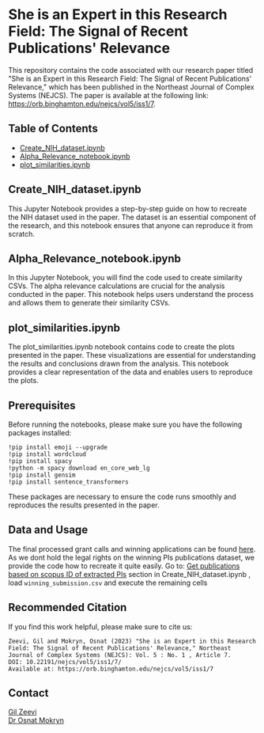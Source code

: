 # She is an Expert in this Research Field: The Signal of Recent Publications' Relevance
This repository contains the code associated with our research paper titled "She is an Expert in this Research Field: The Signal of Recent Publications' Relevance," which has been published in the Northeast Journal of Complex Systems (NEJCS). The paper is available at the following link: https://orb.binghamton.edu/nejcs/vol5/iss1/7.


## Table of Contents

- [Create_NIH_dataset.ipynb](#create-nih-dataset)
- [Alpha_Relevance_notebook.ipynb](#alpha-relevance-notebook)
- [plot_similarities.ipynb](#plot-similarities)

## Create_NIH_dataset.ipynb

This Jupyter Notebook provides a step-by-step guide on how to recreate the NIH dataset used in the paper. The dataset is an essential component of the research, and this notebook ensures that anyone can reproduce it from scratch.

## Alpha_Relevance_notebook.ipynb

In this Jupyter Notebook, you will find the code used to create similarity CSVs. The alpha relevance calculations are crucial for the analysis conducted in the paper. This notebook helps users understand the process and allows them to generate their similarity CSVs.

## plot_similarities.ipynb

The plot_similarities.ipynb notebook contains code to create the plots presented in the paper. These visualizations are essential for understanding the results and conclusions drawn from the analysis. This notebook provides a clear representation of the data and enables users to reproduce the plots.

## Prerequisites

Before running the notebooks, please make sure you have the following packages installed:
```
!pip install emoji --upgrade
!pip install wordcloud
!pip install spacy
!python -m spacy download en_core_web_lg
!pip install gensim
!pip install sentence_transformers
```
These packages are necessary to ensure the code runs smoothly and reproduces the results presented in the paper.

## Data and Usage

The final processed grant calls and winning applications can be found [here](https://drive.google.com/drive/folders/18CATV14JaZXQDRJq2oKcBE90-vr_QibN?usp=sharing).<br>
As we dont hold the legal rights on the winning PIs publications dataset, we provide the code how to recreate it quite easily.
Go to: <u>Get publications based on scopus ID of extracted PIs</u> section in Create_NIH_dataset.ipynb , load ```winning_submission.csv``` and execute the remaining cells

## Recommended Citation
If you find this work helpful, please make sure to cite us:
```
Zeevi, Gil and Mokryn, Osnat (2023) "She is an Expert in this Research Field: The Signal of Recent Publications' Relevance," Northeast Journal of Complex Systems (NEJCS): Vol. 5 : No. 1 , Article 7.
DOI: 10.22191/nejcs/vol5/iss1/7/
Available at: https://orb.binghamton.edu/nejcs/vol5/iss1/7
```
## Contact
[Gil Zeevi](gzeevi25@gmail.com) <br>
[Dr Osnat Mokryn](ossimo@gmail.com)<br>
